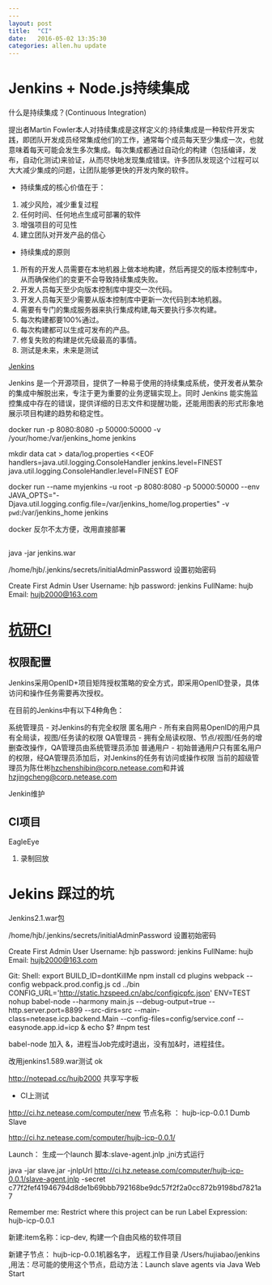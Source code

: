```yaml
---
---
layout: post
title:  "CI"
date:   2016-05-02 13:35:30
categories: allen.hu update
---
```


# Jenkins + Node.js持续集成

什么是持续集成？(Continuous Integration)

提出者Martin Fowler本人对持续集成是这样定义的:持续集成是一种软件开发实践，即团队开发成员经常集成他们的工作，通常每个成员每天至少集成一次，也就意味着每天可能会发生多次集成。每次集成都通过自动化的构建（包括编译，发布，自动化测试)来验证，从而尽快地发现集成错误。许多团队发现这个过程可以大大减少集成的问题，让团队能够更快的开发内聚的软件。

* 持续集成的核心价值在于：
1. 减少风险，减少重复过程
2. 任何时间、任何地点生成可部署的软件
3. 增强项目的可见性
4. 建立团队对开发产品的信心

* 持续集成的原则
1. 所有的开发人员需要在本地机器上做本地构建，然后再提交的版本控制库中，从而确保他们的变更不会导致持续集成失败。
2. 开发人员每天至少向版本控制库中提交一次代码。
3. 开发人员每天至少需要从版本控制库中更新一次代码到本地机器。
4. 需要有专门的集成服务器来执行集成构建,每天要执行多次构建。
5. 每次构建都要100%通过。
6. 每次构建都可以生成可发布的产品。
7. 修复失败的构建是优先级最高的事情。
8. 测试是未来，未来是测试


[Jenkins](https://jenkins.io/index.html)

Jenkins 是一个开源项目，提供了一种易于使用的持续集成系统，使开发者从繁杂的集成中解脱出来，专注于更为重要的业务逻辑实现上。同时 Jenkins 能实施监控集成中存在的错误，提供详细的日志文件和提醒功能，还能用图表的形式形象地展示项目构建的趋势和稳定性。


docker run -p 8080:8080 -p 50000:50000 -v /your/home:/var/jenkins_home jenkins

mkdir data
cat > data/log.properties <<EOF
handlers=java.util.logging.ConsoleHandler
jenkins.level=FINEST
java.util.logging.ConsoleHandler.level=FINEST
EOF


docker run --name myjenkins -u root -p 8080:8080 -p 50000:50000 --env JAVA_OPTS="-Djava.util.logging.config.file=/var/jenkins_home/log.properties" -v `pwd`:/var/jenkins_home jenkins

docker  反尔不太方便，改用直接部署

##

java -jar jenkins.war

/home/hjb/.jenkins/secrets/initialAdminPassword 设置初始密码

Create First Admin User
Username: hjb
password: jenkins
FullName: hujb
Email: hujb2000@163.com

# [杭研CI](http://ci.hz.netease.com)

## 权限配置

Jenkins采用OpenID+项目矩阵授权策略的安全方式，即采用OpenID登录，具体访问和操作任务需要再次授权。

在目前的Jenkins中有以下4种角色：

系统管理员 - 对Jenkins的有完全权限
匿名用户 - 所有来自网易OpenID的用户具有全局读，视图/任务读的权限
QA管理员 - 拥有全局读权限、节点/视图/任务的增删查改操作，QA管理员由系统管理员添加
普通用户 - 初始普通用户只有匿名用户的权限，经QA管理员添加后，对Jenkins的任务有访问或操作权限
当前的超级管理员为陈仕彬<hzchenshibin@corp.netease.com>和井诚<hzjingcheng@corp.netease.com>

Jenkin维护

## CI项目

EagleEye
1. 录制回放


# Jekins 踩过的坑

Jenkins2.1.war包

/home/hjb/.jenkins/secrets/initialAdminPassword 设置初始密码

Create First Admin User
Username: hjb
password: jenkins
FullName: hujb
Email: hujb2000@163.com

Git:
Shell:
export BUILD_ID=dontKillMe
npm install
cd plugins
webpack --config webpack.prod.config.js
cd ../bin
CONFIG_URL='http://static.hzspeed.cn/abc/configicpfc.json'  ENV=TEST  nohup babel-node --harmony main.js --debug-output=true --http.server.port=8899 --src-dirs=src --main-class=netease.icp.backend.Main --config-files=config/service.conf  --easynode.app.id=icp &
echo $?
#npm test

babel-node 加入 &，进程当Job完成时退出，没有加&时，进程挂住。

改用jenkins1.589.war测试 ok


http://notepad.cc/hujb2000 共享写字板

* CI上测试

http://ci.hz.netease.com/computer/new
节点名称 ： hujb-icp-0.0.1
Dumb Slave

http://ci.hz.netease.com/computer/hujb-icp-0.0.1/

Launch： 生成一个launch 脚本:slave-agent.jnlp  ,jni方式运行

java -jar slave.jar -jnlpUrl http://ci.hz.netease.com/computer/hujb-icp-0.0.1/slave-agent.jnlp -secret c77f2fef41946794d8de1b69bbb792168be9dc57f2f2a0cc872b9198bd7821a7


Remember me: Restrict where this project can be run
Label Expression: hujb-icp-0.0.1

新建:item名称：icp-dev,   构建一个自由风格的软件项目

新建子节点： hujb-icp-0.0.1机器名字， 远程工作目录 /Users/hujiabao/jenkins   ,用法：尽可能的使用这个节点，启动方法：Launch slave agents via Java Web Start
